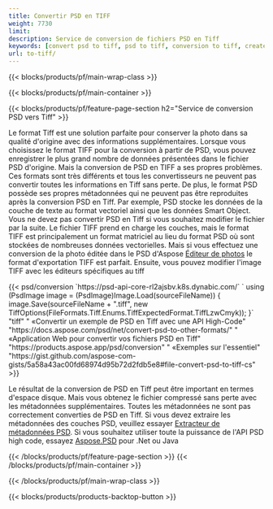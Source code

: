 ```yaml
---
title: Convertir PSD en TIFF
weight: 7730
limit: 
description: Service de conversion de fichiers PSD en Tiff
keywords: [convert psd to tiff, psd to tiff, conversion to tiff, create tiff from psd, print psd as tiff]
url: to-tiff/
---
```


{{< blocks/products/pf/main-wrap-class >}}

{{< blocks/products/pf/main-container >}}

{{< blocks/products/pf/feature-page-section h2="Service de conversion PSD vers Tiff" >}}
<p>Le format Tiff est une solution parfaite pour conserver la photo dans sa qualité d'origine avec des informations supplémentaires. Lorsque vous choisissez le format TIFF pour la conversion à partir de PSD, vous pouvez enregistrer le plus grand nombre de données présentées dans le fichier PSD d'origine. Mais la conversion de PSD en TIFF a ses propres problèmes. Ces formats sont très différents et tous les convertisseurs ne peuvent pas convertir toutes les informations en Tiff sans perte. De plus, le format PSD possède ses propres métadonnées qui ne peuvent pas être reproduites après la conversion PSD en Tiff. Par exemple, PSD stocke les données de la couche de texte au format vectoriel ainsi que les données Smart Object. Vous ne devez pas convertir PSD en Tiff si vous souhaitez modifier le fichier par la suite. Le fichier TIFF prend en charge les couches, mais le format TIFF est principalement un format matriciel au lieu du format PSD où sont stockées de nombreuses données vectorielles. Mais si vous effectuez une conversion de la photo éditée dans le PSD d'Aspose <a href="https://products.aspose.app/psd/photo-editor">Éditeur de photos</a> le format d'exportation TIFF est parfait. Ensuite, vous pouvez modifier l'image TIFF avec les éditeurs spécifiques au tiff</p>
{{< psd/conversion `https://psd-api-core-rl2ajsbv.k8s.dynabic.com/` 
`    using (PsdImage image = (PsdImage)Image.Load(sourceFileName))
    {
        image.Save(sourceFileName + ".tiff", new TiffOptions(FileFormats.Tiff.Enums.TiffExpectedFormat.TiffLzwCmyk));
    }` 
	"tiff" "
«Convertir un exemple de PSD en Tiff avec une API High-Code"  "https://docs.aspose.com/psd/net/convert-psd-to-other-formats/" "
«Application Web pour convertir vos fichiers PSD en Tiff" "https://products.aspose.app/psd/conversion" "
«Exemples sur l'essentiel" "https://gist.github.com/aspose-com-gists/5a58a43ac00fd68974d95b72d2fdb5e8#file-convert-psd-to-tiff-cs" >}}
<p>Le résultat de la conversion de PSD en Tiff peut être important en termes d'espace disque. Mais vous obtenez le fichier compressé sans perte avec les métadonnées supplémentaires. Toutes les métadonnées ne sont pas correctement converties de PSD en Tiff. Si vous devez extraire les métadonnées des couches PSD, veuillez essayer <a href="https://products.aspose.app/psd/metadata">Extracteur de métadonnées PSD</a>. Si vous souhaitez utiliser toute la puissance de l'API PSD high code, essayez <a href="/psd">Aspose.PSD</a> pour .Net ou Java</p>
{{< /blocks/products/pf/feature-page-section >}}
{{< /blocks/products/pf/main-container >}}


{{< /blocks/products/pf/main-wrap-class >}}

{{< blocks/products/products-backtop-button >}}
